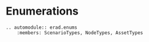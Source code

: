# Enumerations


```{eval-rst}
.. automodule:: erad.enums
    :members: ScenarioTypes, NodeTypes, AssetTypes

```